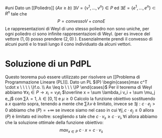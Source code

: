 #uni 
Dato un [[Poliedro]] ($Ax \geq b$) $\exists V = \{v^1,...,v^n\} \in P$
ed $\exists E = \{e^1,...,e^n\} \subset R^n$ 
tale che $$P=convesso V+conoE$$
Le rappresentazioni di Weyl di uno stesso poliedro non sono uniche, per ogni poliedro ci sono infinite rappresentazioni di Weyl. (per es invece del vettore $(1,0)$ posso prendere $(2,0)$ ).
Essenzialmente prendi il convesso di alcuni punti e lo trasli lungo il cono individuato da alcuni vettori.
# Soluzione di un PdPL
Questo teorema può essere utilizzato per risolvere un [[Problema di Programmazione Lineare (PL)]].
Dato un PL $(P) \begin{cases}max c^T \cdot x \ \ \ \ \}f.o.  \\ Ax \leq b \ \ \ \}P \end{cases}$ 
Per il teorema di Weyl abbiamo $\forall x_i \in P \to x_i = v_i e_i$ 
$\overline x = \sum \lambda_i v_i + \sum \mu_j e_j$ con $\sum \lambda = 1, \ \lambda \in [0,1]$ e $\mu \geq 0$ 
Calcolo la funzione obiettivo sostituendo a $x$ quanto sopra, tenendo a mente che $\sum \lambda v$ è limitato, invece se $\exists j : c\cdot e_j > 0$ abbiamo che $(P)=+\infty$ 
se invece siamo nel caso in cui $\forall j, c\cdot e_j \leq 0$ allora $(P)$ è limitato ed inoltre:
scegliendo $s$ tale che $c\cdot v_s \geq c\cdot v_i, \forall i$  allora abbiamo che la soluzione ottimale della funzione obiettivo: $$max_{x\in P} \ c\cdot x = c\cdot v_s$$
